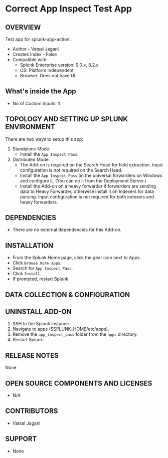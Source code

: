 # Correct App Inspect Test App


OVERVIEW
--------
Test app for splunk-app-action.

* Author - Vatsal Jagani
* Creates Index - False
* Compatible with:
   * Splunk Enterprise version: 9.0.x, 8.2.x
   * OS: Platform Independent
   * Browser: Does not have UI.


## What's inside the App

* No of Custom Inputs: **1**



TOPOLOGY AND SETTING UP SPLUNK ENVIRONMENT
------------------------------------------
There are two ways to setup this app:
  1. Standalone Mode: 
     * Install the `App Inspect Pass`.
  2. Distributed Mode:
     * The Add-on is required on the Search Head for field extraction. Input configuration is not required on the Search Head.
     * Install the `App Inspect Pass` on the universal forwarders on Windows and configure it. (You can do it from the Deployment Server.)
     * Install the Add-on on a heavy forwarder if forwarders are sending data to Heavy Forwarder, otherwise install it on Indexers for data parsing. Input configuration is not required for both indexers and heavy forwarders.


DEPENDENCIES
------------------------------------------------------------
* There are no external dependencies for this Add-on.


INSTALLATION
------------------------------------------------------------
* From the Splunk Home page, click the gear icon next to Apps.
* Click `Browse more apps`.
* Search for `App Inspect Pass`.
* Click `Install`.
* If prompted, restart Splunk.


DATA COLLECTION & CONFIGURATION
------------------------------------------------------------



UNINSTALL ADD-ON
-------------
1. SSH to the Splunk instance.
2. Navigate to apps ($SPLUNK_HOME/etc/apps).
3. Remove the `app_inspect_pass` folder from the `apps` directory.
4. Restart Splunk.


RELEASE NOTES
-------------
None


OPEN SOURCE COMPONENTS AND LICENSES
------------------------------
* N/A


CONTRIBUTORS
------------
* Vatsal Jagani



SUPPORT
-------
* None
